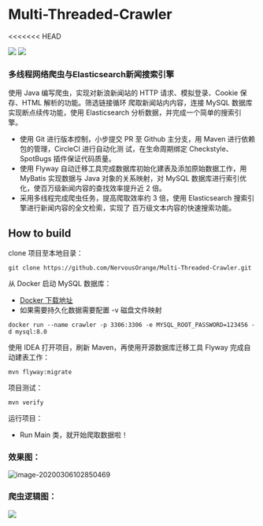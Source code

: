 # Multi-Threaded-Crawler
<<<<<<< HEAD

[![](https://img.shields.io/badge/Circle-CI-brightgreen)](https://circleci.com/gh/NervousOrange/Multi-Threaded-Crawler) [![](https://img.shields.io/badge/微信-联系作者-brightgreen)](https://s2.ax1x.com/2020/03/06/3bV0L8.jpg)

### 多线程网络爬虫与Elasticsearch新闻搜索引擎

使用 Java 编写爬虫，实现对新浪新闻站的 HTTP 请求、模拟登录、Cookie 保存、HTML 解析的功能。筛选链接循环 爬取新闻站内内容，连接 MySQL 数据库实现断点续传功能，使用 Elasticsearch 分析数据，并完成一个简单的搜索引 擎。 

* 使用 Git 进行版本控制，小步提交 PR 至 Github 主分支，用 Maven 进行依赖包的管理，CircleCI 进行自动化测 试，在生命周期绑定 Checkstyle、SpotBugs 插件保证代码质量。 
* 使用 Flyway 自动迁移工具完成数据库初始化建表及添加原始数据工作，用 MyBatis 实现数据与 Java 对象的关系映射，对 MySQL 数据库进行索引优化，使百万级新闻内容的查找效率提升近 2 倍。
*  采用多线程完成爬虫任务，提高爬取效率约 3 倍，使用 Elasticsearch 搜索引擎进行新闻内容的全文检索，实现了 百万级文本内容的快速搜索功能。

## How to build

clone 项目至本地目录：

```shell
git clone https://github.com/NervousOrange/Multi-Threaded-Crawler.git
```

从 Docker 启动 MySQL 数据库：

- [Docker 下载地址](https://www.docker.com/)
- 如果需要持久化数据需要配置 -v 磁盘文件映射

```shell
docker run --name crawler -p 3306:3306 -e MYSQL_ROOT_PASSWORD=123456 -d mysql:8.0
```

使用 IDEA 打开项目，刷新 Maven，再使用开源数据库迁移工具 Flyway 完成自动建表工作：

```shell
mvn flyway:migrate
```

项目测试：

```shell
mvn verify
```

运行项目：

- Run Main 类，就开始爬取数据啦！

### 效果图：

![image-20200306102850469](../../AppData/Roaming/Typora/typora-user-images/image-20200306102850469.png)

### 爬虫逻辑图：

![](https://s2.ax1x.com/2020/03/06/3bZrX6.png)


